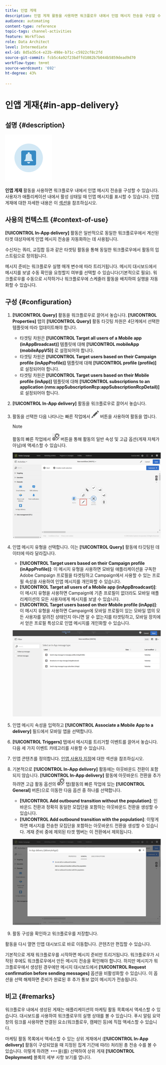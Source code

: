 ```yaml
---
title: 인앱 게재
description: 인앱 게재 활동을 사용하면 워크플로우 내에서 인앱 메시지 전송을 구성할 수 있습니다.
audience: automating
content-type: reference
topic-tags: channel-activities
feature: Workflows
role: Data Architect
level: Intermediate
exl-id: 8d5a35c4-e22b-498e-b71c-c5922cf8c2fd
source-git-commit: fcb5c4a92f23bdffd1082b7b044b5859dead9d70
workflow-type: tm+mt
source-wordcount: '692'
ht-degree: 43%

---
```


# 인앱 게재{#in-app-delivery}

## 설명 {#description}

![](assets/wkf_in_app_1.png)

**인앱 게재** 활동을 사용하면 워크플로우 내에서 인앱 메시지 전송을 구성할 수 있습니다. 사용자가 애플리케이션 내에서 활성 상태일 때 인앱 메시지를 표시할 수 있습니다. 인앱 게재에 대한 자세한 내용은 이 [섹션](../../channels/using/about-in-app-messaging.md)을 참조하십시오.

## 사용의 컨텍스트 {#context-of-use}

**[!UICONTROL In-App delivery]** 활동은 일반적으로 동일한 워크플로우에서 계산된 타겟 대상자에게 인앱 메시지 전송을 자동화하는 데 사용됩니다.

수신자는 쿼리, 교집합 등과 같은 타겟팅 활동을 통해 동일한 워크플로우에서 활동의 업스트림으로 정의됩니다.

메시지 준비는 워크플로우 실행 매개 변수에 따라 트리거됩니다. 메시지 대시보드에서 메시지를 보낼 수동 확인을 요청할지 여부를 선택할 수 있습니다(기본적으로 필요). 워크플로우를 수동으로 시작하거나 워크플로우에 스케줄러 활동을 배치하여 실행을 자동화할 수 있습니다.

## 구성 {#configuration}

1. **[!UICONTROL Query]** 활동을 워크플로우로 끌어서 놓습니다. **[!UICONTROL Properties]** 탭의 **[!UICONTROL Query]** 활동 타깃팅 차원은 4단계에서 선택한 템플릿에 따라 업데이트해야 합니다.

   * 타겟팅 차원은 **[!UICONTROL Target all users of a Mobile app (inAppBroadcast)]** 템플릿에 대해 **[!UICONTROL mobileApp (mobileAppV5)]** 로 설정되어야 합니다.
   * 타겟팅 차원은 **[!UICONTROL Target users based on their Campaign profile (inAppProfile)]** 템플릿에 대해 **[!UICONTROL profile (profile)]** 로 설정되어야 합니다.
   * 타겟팅 차원은 **[!UICONTROL Target users based on their Mobile profile (inApp)]** 템플릿에 대해 **[!UICONTROL subscriptions to an application (nms:appSubscriptionRcp:appSubscriptionRcpDetail)]** 로 설정되어야 합니다.

1. **[!UICONTROL In-App delivery]** 활동을 워크플로우로 끌어서 놓습니다.
1. 활동을 선택한 다음 나타나는 빠른 작업에서 ![](assets/edit_darkgrey-24px.png) 버튼을 사용하여 활동을 엽니다.

   >[!NOTE]
   >
   >활동의 빠른 작업에서 ![](assets/dlv_activity_params-24px.png) 버튼을 통해 활동의 일반 속성 및 고급 옵션(게재 자체가 아님)에 액세스할 수 있습니다.

   ![](assets/wkf_in_app_3.png)

1. 인앱 메시지 유형을 선택합니다. 이는 **[!UICONTROL Query]** 활동에 타깃팅된 데이터에 따라 달라집니다.

   * **[!UICONTROL Target users based on their Campaign profile (inAppProfile)]**: 이 메시지 유형을 사용하면 모바일 애플리케이션을 구독한 Adobe Campaign 프로필을 타겟팅하고 Campaign에서 사용할 수 있는 프로필 속성을 사용하여 인앱 메시지를 개인화할 수 있습니다.
   * **[!UICONTROL Target all users of a Mobile app (inAppBroadcast)]**: 이 메시지 유형을 사용하면 Campaign에 기존 프로필이 없더라도 모바일 애플리케이션의 모든 사용자에게 메시지를 보낼 수 있습니다.
   * **[!UICONTROL Target users based on their Mobile profile (inApp)]**: 이 메시지 유형을 사용하면 Campaign에 모바일 프로필이 있는 모바일 앱의 모든 사용자를 알려진 상태인지 아니면 알 수 없는지를 타겟팅하고, 모바일 장치에서 얻은 프로필 특성으로 인앱 메시지를 개인화할 수 있습니다.

   ![](assets/wkf_in_app_4.png)

1. 인앱 메시지 속성을 입력하고 **[!UICONTROL Associate a Mobile App to a delivery]** 필드에서 모바일 앱을 선택합니다.
1. **[!UICONTROL Triggers]** 탭에서 메시지를 트리거할 이벤트를 끌어서 놓습니다. 다음 세 가지 이벤트 카테고리를 사용할 수 있습니다.
1. 인앱 콘텐츠를 정의합니다. [인앱 사용자 지정](../../channels/using/customizing-an-in-app-message.md)에 대한 섹션을 참조하십시오.
1. 기본적으로 **[!UICONTROL In-App delivery]** 활동에는 아웃바운드 전환이 포함되지 않습니다. **[!UICONTROL In-App delivery]** 활동에 아웃바운드 전환을 추가하려면 고급 활동 옵션의 ![](assets/dlv_activity_params-24px.png) 탭(활동의 빠른 작업에 있는 **[!UICONTROL General]** 버튼)으로 이동한 다음 옵션 중 하나를 선택합니다.

   * **[!UICONTROL Add outbound transition without the population]**: 인바운드 전환과 정확히 동일한 모집단을 포함하는 아웃바운드 전환을 생성할 수 있습니다.
   * **[!UICONTROL Add outbound transition with the population]**: 이렇게 하면 메시지를 전송한 모집단을 포함하는 아웃바운드 전환을 생성할 수 있습니다. 게재 준비 중에 제외된 타겟 멤버는 이 전환에서 제외됩니다.

   ![](assets/wkf_in_app_5.png)

1. 활동 구성을 확인하고 워크플로우를 저장합니다.

활동을 다시 열면 인앱 대시보드로 바로 이동합니다. 콘텐츠만 편집할 수 있습니다.

기본적으로 게재 워크플로우를 시작하면 메시지 준비만 트리거됩니다. 워크플로우가 시작된 후에도 워크플로우에서 만든 메시지 전송을 확인해야 합니다. 하지만 메시지가 워크플로우에서 생성된 경우에만 메시지 대시보드에서 **[!UICONTROL Request confirmation before sending messages]** 옵션을 비활성화할 수 있습니다. 이 옵션을 선택 해제하면 준비가 완료된 후 추가 통보 없이 메시지가 전송됩니다.

## 비고 {#remarks}

워크플로우 내에서 생성된 게재는 애플리케이션의 마케팅 활동 목록에서 액세스할 수 있습니다. 대시보드를 사용하여 워크플로우의 실행 상태를 볼 수 있습니다. 푸시 알림 요약 창의 링크를 사용하면 연결된 요소(워크플로우, 캠페인 등)에 직접 액세스할 수 있습니다.

마케팅 활동 목록에서 액세스할 수 있는 상위 게재에서 (**[!UICONTROL In-App delivery]** 활동이 구성되었을 때 지정된 집계 기간에 따라) 처리된 총 전송 수를 볼 수 있습니다. 이렇게 하려면 ![](assets/wkf_dlv_detail_button.png)을(를) 선택하여 상위 게재 **[!UICONTROL Deployment]** 블록의 세부 사항 보기를 엽니다.
